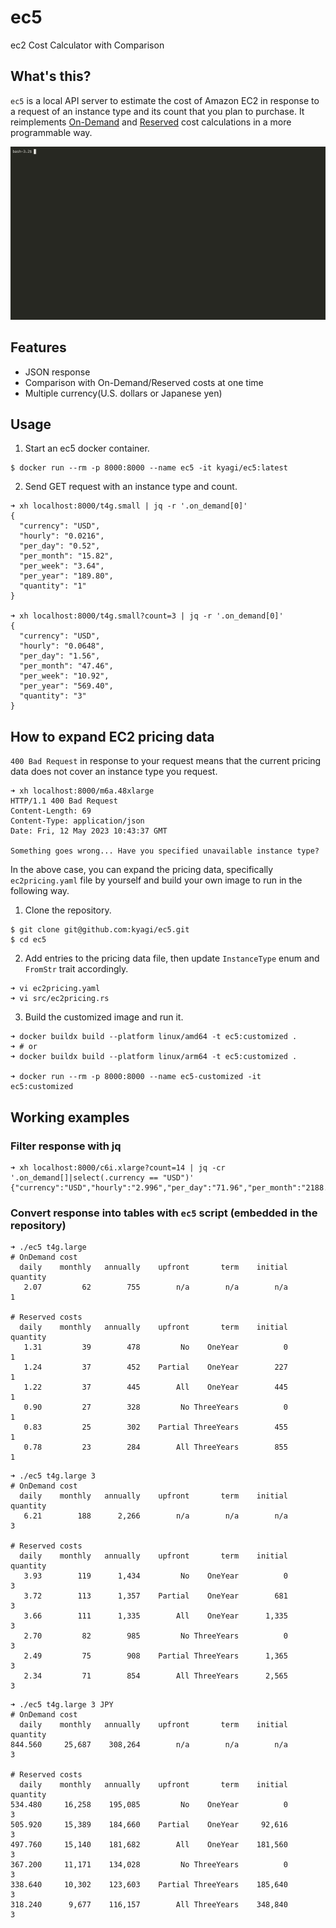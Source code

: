 # ec5
ec2 Cost Calculator with Comparison

## What's this?
`ec5` is a local API server to estimate the cost of Amazon EC2 in response to a request of an instance type and its count that you plan to purchase. It reimplements [On-Demand](https://aws.amazon.com/ec2/pricing/on-demand/) and [Reserved](https://aws.amazon.com/ec2/pricing/reserved-instances/pricing/) cost calculations in a more programmable way. 

[![asciicast](/assets/ec5-demo.gif)](https://asciinema.org/a/584587)

## Features
- JSON response
- Comparison with On-Demand/Reserved costs at one time
- Multiple currency(U.S. dollars or Japanese yen)

## Usage

1. Start an ec5 docker container. 
```
$ docker run --rm -p 8000:8000 --name ec5 -it kyagi/ec5:latest
```

2. Send GET request with an instance type and count.
```
➜ xh localhost:8000/t4g.small | jq -r '.on_demand[0]'
{
  "currency": "USD",
  "hourly": "0.0216",
  "per_day": "0.52",
  "per_month": "15.82",
  "per_week": "3.64",
  "per_year": "189.80",
  "quantity": "1"
}

➜ xh localhost:8000/t4g.small?count=3 | jq -r '.on_demand[0]'
{
  "currency": "USD",
  "hourly": "0.0648",
  "per_day": "1.56",
  "per_month": "47.46",
  "per_week": "10.92",
  "per_year": "569.40",
  "quantity": "3"
}
```

## How to expand EC2 pricing data

`400 Bad Request` in response to your request means that the current pricing data does not cover an instance type you request. 

```
➜ xh localhost:8000/m6a.48xlarge
HTTP/1.1 400 Bad Request
Content-Length: 69
Content-Type: application/json
Date: Fri, 12 May 2023 10:43:37 GMT

Something goes wrong... Have you specified unavailable instance type?
```

In the above case, you can expand the pricing data, specifically `ec2pricing.yaml` file by yourself and build your own image to run in the following way.

1. Clone the repository.
```
$ git clone git@github.com:kyagi/ec5.git
$ cd ec5
```

2. Add entries to the pricing data file, then update `InstanceType` enum and `FromStr` trait accordingly.
```
➜ vi ec2pricing.yaml
➜ vi src/ec2pricing.rs 
```

3. Build the customized image and run it.
```
➜ docker buildx build --platform linux/amd64 -t ec5:customized .
➜ # or
➜ docker buildx build --platform linux/arm64 -t ec5:customized .

➜ docker run --rm -p 8000:8000 --name ec5-customized -it ec5:customized
```

## Working examples

### Filter response with jq 
```
➜ xh localhost:8000/c6i.xlarge?count=14 | jq -cr '.on_demand[]|select(.currency == "USD")'
{"currency":"USD","hourly":"2.996","per_day":"71.96","per_month":"2188.76","per_week":"503.72","per_year":"26265.40","quantity":"14"}
```

### Convert response into tables with `ec5` script (embedded in the repository)
```
➜ ./ec5 t4g.large
# OnDemand cost
  daily    monthly   annually    upfront       term    initial quantity
   2.07         62        755        n/a        n/a        n/a        1

# Reserved costs
  daily    monthly   annually    upfront       term    initial quantity
   1.31         39        478         No    OneYear          0        1
   1.24         37        452    Partial    OneYear        227        1
   1.22         37        445        All    OneYear        445        1
   0.90         27        328         No ThreeYears          0        1
   0.83         25        302    Partial ThreeYears        455        1
   0.78         23        284        All ThreeYears        855        1
```
```
➜ ./ec5 t4g.large 3
# OnDemand cost
  daily    monthly   annually    upfront       term    initial quantity
   6.21        188      2,266        n/a        n/a        n/a        3

# Reserved costs
  daily    monthly   annually    upfront       term    initial quantity
   3.93        119      1,434         No    OneYear          0        3
   3.72        113      1,357    Partial    OneYear        681        3
   3.66        111      1,335        All    OneYear      1,335        3
   2.70         82        985         No ThreeYears          0        3
   2.49         75        908    Partial ThreeYears      1,365        3
   2.34         71        854        All ThreeYears      2,565        3
```
```
➜ ./ec5 t4g.large 3 JPY
# OnDemand cost
  daily    monthly   annually    upfront       term    initial quantity
844.560     25,687    308,264        n/a        n/a        n/a        3

# Reserved costs
  daily    monthly   annually    upfront       term    initial quantity
534.480     16,258    195,085         No    OneYear          0        3
505.920     15,389    184,660    Partial    OneYear     92,616        3
497.760     15,140    181,682        All    OneYear    181,560        3
367.200     11,171    134,028         No ThreeYears          0        3
338.640     10,302    123,603    Partial ThreeYears    185,640        3
318.240      9,677    116,157        All ThreeYears    348,840        3
```